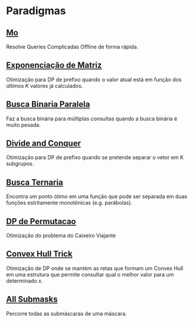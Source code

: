 # Paradigmas

## [Mo](./Mo)

Resolve Queries Complicadas Offline de forma rápida.  


## [Exponenciação de Matriz](./Exponenciação-de-Matriz)

Otimização para DP de prefixo quando o valor atual está em função dos últimos $K$ valores já calculados.   


## [Busca Binaria Paralela](./Busca-Binaria-Paralela)

Faz a busca binária para múltiplas consultas quando a busca binária é muito pesada.


## [Divide and Conquer](./Divide-and-Conquer)

Otimização para DP de prefixo quando se pretende separar o vetor em K subgrupos.    


## [Busca Ternaria](./Busca-Ternaria)

Encontra um ponto ótimo em uma função que pode ser separada em duas funções estritamente monotônicas (e.g. parábolas).


## [DP de Permutacao](./DP-de-Permutacao)

Otimização do problema do Caixeiro Viajante


## [Convex Hull Trick](./Convex-Hull-Trick)

Otimização de DP onde se mantém as retas que formam um Convex Hull em uma estrutura que permite consultar qual o melhor valor para um determinado x.


## [All Submasks](./All-Submasks)

Percorre todas as submáscaras de uma máscara.


